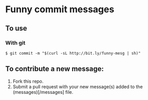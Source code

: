 # Funny commit messages

## To use

### With git
```
$ git commit -m "$(curl -sL http://bit.ly/funny-mesg | sh)"
```

## To contribute a new message:

1. Fork this repo.
2. Submit a pull request with your new message(s) added to the (messages)[/messages] file.

